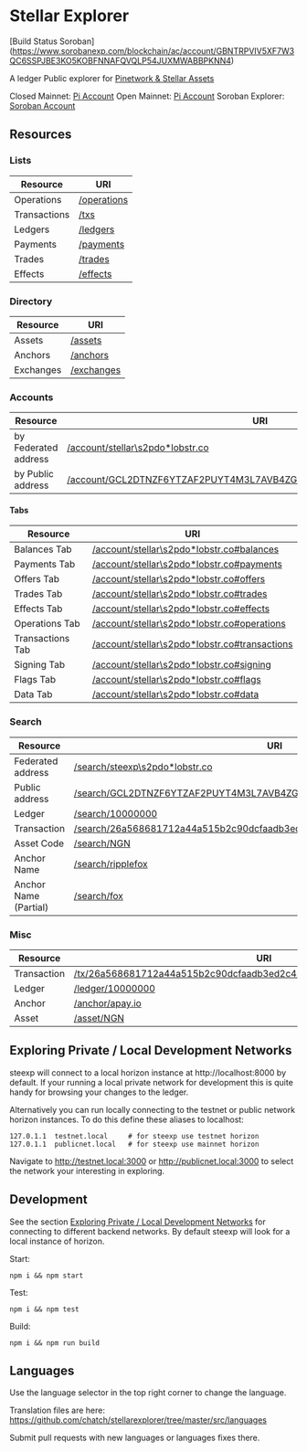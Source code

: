 # Stellar Explorer

[Build Status Soroban] (https://www.sorobanexp.com/blockchain/ac/account/GBNTRPVIV5XF7W3QC6SSPJBE3KO5KOBFNNAFQVQLP54JUXMWABBPKNN4)

A ledger Public explorer for [Pinetwork & Stellar Assets](https://stellar.expert/explorer/public/account/GCL2DTNZF6YTZAF2PUYT4M3L7AVB4ZGJHACGK2PUPLGCDX5QJKNJC7M3)


Closed Mainnet: [Pi Account](https://blockexplorer.minepi.com/mainnet/account/GBNTRPVIV5XF7W3QC6SSPJBE3KO5KOBFNNAFQVQLP54JUXMWABBPKNN4)
Open Mainnet: [Pi Account](https://steexp.com/account/GBNTRPVIV5XF7W3QC6SSPJBE3KO5KOBFNNAFQVQLP54JUXMWABBPKNN4)
Soroban Explorer: [Soroban Account](https://www.sorobanexp.com/blockchain/ac/account/GBNTRPVIV5XF7W3QC6SSPJBE3KO5KOBFNNAFQVQLP54JUXMWABBPKNN4)

## Resources

### Lists

| Resource     | URI                                          |
| ------------ | -------------------------------------------- |
| Operations   | [/operations](https://steexp.com/operations) |
| Transactions | [/txs](https://steexp.com/txs)               |
| Ledgers      | [/ledgers](https://steexp.com/ledgers)       |
| Payments     | [/payments](https://steexp.com/payments)     |
| Trades       | [/trades](https://steexp.com/trades)         |
| Effects      | [/effects](https://steexp.com/effects)       |

### Directory

| Resource  | URI                                        |
| --------- | ------------------------------------------ |
| Assets    | [/assets](https://steexp.com/assets)       |
| Anchors   | [/anchors](https://steexp.com/anchors)     |
| Exchanges | [/exchanges](https://steexp.com/exchanges) |

### Accounts

| Resource             | URI |
| -------------------- | --- |
| by Federated address | [/account/stellar\s2pdo*lobstr.co](https://steexp.com/account/s2pdo*lobstr.co) |
| by Public address    | [/account/GCL2DTNZF6YTZAF2PUYT4M3L7AVB4ZGJHACGK2PUPLGCDX5QJKNJC7M3](https://steexp.com/account/GCL2DTNZF6YTZAF2PUYT4M3L7AVB4ZGJHACGK2PUPLGCDX5QJKNJC7M3) |


#### Tabs

| Resource         | URI                                                                                                       |
| ---------------- | --------------------------------------------------------------------------------------------------------- |
| Balances Tab     | [/account/stellar\s2pdo*lobstr.co#balances](https://steexp.com/account/s2pdo*lobstr.co#balances)         |
| Payments Tab     | [/account/stellar\s2pdo*lobstr.co#payments](https://steexp.com/account/s2pdo*lobstr.co#payments)         |
| Offers Tab       | [/account/stellar\s2pdo*lobstr.co#offers](https://steexp.com/account/s2pdo*lobstr.co#offers)             |
| Trades Tab       | [/account/stellar\s2pdo*lobstr.co#trades](https://steexp.com/account/s2pdo*lobstr.co#trades)             |
| Effects Tab      | [/account/stellar\s2pdo*lobstr.co#effects](https://steexp.com/account/s2pdo*lobstr.co#effects)           |
| Operations Tab   | [/account/stellar\s2pdo*lobstr.co#operations](https://steexp.com/account/s2pdo*lobstr.co#operations)     |
| Transactions Tab | [/account/stellar\s2pdo*lobstr.co#transactions](https://steexp.com/account/s2pdo*lobstr.co#transactions) |
| Signing Tab      | [/account/stellar\s2pdo*lobstr.co#signing](https://steexp.com/accounts2pdo*lobstr.co#signing)           |
| Flags Tab        | [/account/stellar\s2pdo*lobstr.co#flags](https://steexp.com/account/s2pdo*lobstr.co#flags)               |
| Data Tab         | [/account/stellar\s2pdo*lobstr.co#data](https://steexpcom/account/s2pdo*lobstr.co#data)                  |

### Search

| Resource              | URI |
| --------------------- | ---------------------------------------------------------------------------------------------------------------------------------------------------------------------- |
| Federated address     | [/search/steexp\s2pdo*lobstr.co](https://steexp.com/search/s2pdo*lobstr.co) |
| Public address        | [/search/GCL2DTNZF6YTZAF2PUYT4M3L7AVB4ZGJHACGK2PUPLGCDX5QJKNJC7M3](https://steexp.com/search/GCL2DTNZF6YTZAF2PUYT4M3L7AVB4ZGJHACGK2PUPLGCDX5QJKNJC7M3) |
| Ledger                | [/search/10000000](https://steexp.com/search/10000000) |
| Transaction           | [/search/26a568681712a44a515b2c90dcfaadb3ed2c40dc60254638407937bee4767071](https://steexp.com/search/26a568681712a44a515b2c90dcfaadb3ed2c40dc60254638407937bee4767071) |
| Asset Code            | [/search/NGN](https://steexp.com/search/s2pdo) |
| Anchor Name           | [/search/ripplefox](https://steexp.com/search/s2pdo) |
| Anchor Name (Partial) | [/search/fox](https://steexp.com/search/s2pdo) |

### Misc

| Resource    | URI |
| ----------- | --- |
| Transaction | [/tx/26a568681712a44a515b2c90dcfaadb3ed2c40dc60254638407937bee4767071](https://steexp.com/tx/26a568681712a44a515b2c90dcfaadb3ed2c40dc60254638407937bee4767071) |
| Ledger      | [/ledger/10000000](https://steexp.com/ledger/10000000) |
| Anchor      | [/anchor/apay.io](https://steexp.com/anchor/apay.io) |
| Asset       | [/asset/NGN](https://steexp.com/asset/NGN) |

## Exploring Private / Local Development Networks<a name="private-networks"></a>

steexp will connect to a local horizon instance at http://localhost:8000 by default. If your running a local private network for development this is quite handy for browsing your changes to the ledger.

Alternatively you can run locally connecting to the testnet or public network horizon instances. To do this define these aliases to localhost:

```
127.0.1.1  testnet.local     # for steexp use testnet horizon
127.0.1.1  publicnet.local   # for steexp use mainnet horizon
```

Navigate to http://testnet.local:3000 or http://publicnet.local:3000 to select the network your interesting in exploring.

## Development

See the section [Exploring Private / Local Development Networks](#private-networks) for connecting to different backend networks. By default steexp will look for a local instance of horizon.

Start:

```
npm i && npm start
```

Test:

```
npm i && npm test
```

Build:

```
npm i && npm run build
```

## Languages

Use the language selector in the top right corner to change the language.

Translation files are here:
https://github.com/chatch/stellarexplorer/tree/master/src/languages

Submit pull requests with new languages or languages fixes there.
